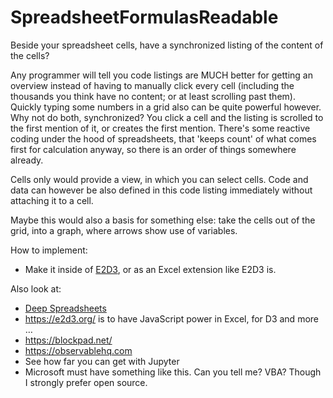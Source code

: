 # SpreadsheetFormulasReadable
Beside your spreadsheet cells, have a synchronized listing of the content of the cells?

Any programmer will tell you code listings are MUCH better for getting an overview instead of having to manually click every cell (including the thousands you think have no content; or at least scrolling past them). Quickly typing some numbers in a grid also can be quite powerful however. Why not do both, synchronized? You click a cell and the listing is scrolled to the first mention of it, or creates the first mention. There's some reactive coding under the hood of spreadsheets, that 'keeps count' of what comes first for calculation anyway, so there is an order of things somewhere already.

Cells only would provide a view, in which you can select cells. Code and data can however be also defined in this code listing immediately without attaching it to a cell.

Maybe this would also a basis for something else: take the cells out of the grid, into a graph, where arrows show use of variables.

How to implement:
- Make it inside of [E2D3](https://e2d3.org), or as an Excel extension like E2D3 is.

Also look at:
- [Deep Spreadsheets](https://gitlab.com/muishkin/mwnci---deep-spreadsheets/)
- https://e2d3.org/ is to have JavaScript power in Excel, for D3 and more …
- https://blockpad.net/
- https://observablehq.com
- See how far you can get with Jupyter
- Microsoft must have something like this. Can you tell me? VBA? Though I strongly prefer open source.

